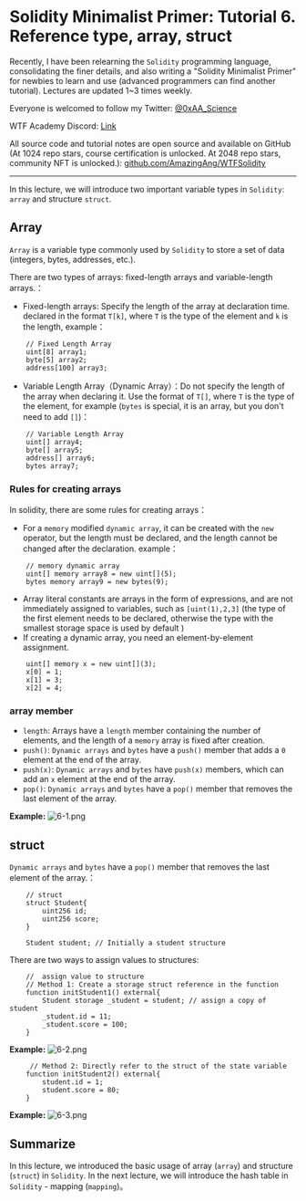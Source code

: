 # Solidity Minimalist Primer: Tutorial 6. Reference type, array, struct

Recently, I have been relearning the `Solidity` programming language, consolidating the finer details, and also writing a "Solidity Minimalist Primer" for newbies to learn and use (advanced programmers can find another tutorial). Lectures are updated 1~3 times weekly. 

Everyone is welcomed to follow my Twitter: [@0xAA_Science](https://twitter.com/0xAA_Science)

WTF Academy Discord: [Link](https://discord.gg/5akcruXrsk)

All source code and tutorial notes are open source and available on GitHub (At 1024 repo stars, course certification is unlocked. At 2048 repo stars, community NFT is unlocked.): [github.com/AmazingAng/WTFSolidity](https://github.com/AmazingAng/WTFSolidity)

-----

In this lecture, we will introduce two important variable types in `Solidity`: `array` and structure `struct`.

## Array
`Array` is a variable type commonly used by `Solidity` to store a set of data (integers, bytes, addresses, etc.).

There are two types of arrays: fixed-length arrays and variable-length arrays.：

- Fixed-length arrays: Specify the length of the array at declaration time. declared in the format `T[k]`, where `T` is the type of the element and `k` is the length, example：
```solidity
    // Fixed Length Array
    uint[8] array1;
    byte[5] array2;
    address[100] array3;
```
- Variable Length Array（Dynamic Array）：Do not specify the length of the array when declaring it. Use the format of `T[]`, where `T` is the type of the element, for example (`bytes` is special, it is an array, but you don't need to add `[]`)：
```solidity
    // Variable Length Array
    uint[] array4;
    byte[] array5;
    address[] array6;
    bytes array7;
```
### Rules for creating arrays
In solidity, there are some rules for creating arrays：

- For a `memory` modified `dynamic array`, it can be created with the `new` operator, but the length must be declared, and the length cannot be changed after the declaration. example：
```solidity
    // memory dynamic array
    uint[] memory array8 = new uint[](5);
    bytes memory array9 = new bytes(9);
```
- Array literal constants are arrays in the form of expressions, and are not immediately assigned to variables, such as `[uint(1),2,3]` (the type of the first element needs to be declared, otherwise the type with the smallest storage space is used by default )
- If creating a dynamic array, you need an element-by-element assignment.
```solidity
    uint[] memory x = new uint[](3);
    x[0] = 1;
    x[1] = 3;
    x[2] = 4;
```
### array member
- `length`: Arrays have a `length` member containing the number of elements, and the length of a `memory` array is fixed after creation.
- `push()`: `Dynamic arrays` and `bytes` have a `push()` member that adds a `0` element at the end of the array.
- `push(x)`: `Dynamic arrays` and `bytes` have `push(x)` members, which can add an `x` element at the end of the array.
- `pop()`: `Dynamic arrays` and `bytes` have a `pop()` member that removes the last element of the array.

**Example:**
![6-1.png](./img/6-1.png)

## struct
`Dynamic arrays` and `bytes` have a `pop()` member that removes the last element of the array.：
```solidity
    // struct
    struct Student{
        uint256 id;
        uint256 score; 
    }
```
```solidity
    Student student; // Initially a student structure
```
There are two ways to assign values to structures:
```solidity
    //  assign value to structure
    // Method 1: Create a storage struct reference in the function
    function initStudent1() external{
        Student storage _student = student; // assign a copy of student
        _student.id = 11;
        _student.score = 100;
    }
```
**Example:**
![6-2.png](./img/6-2.png)

```solidity
     // Method 2: Directly refer to the struct of the state variable
    function initStudent2() external{
        student.id = 1;
        student.score = 80;
    }
```
**Example:**
![6-3.png](./img/6-3.png)

## Summarize
In this lecture, we introduced the basic usage of array (`array`) and structure (`struct`) in `Solidity`. In the next lecture, we will introduce the hash table in `Solidity` - mapping (`mapping`)。

